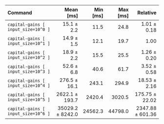 | Command                             |        Mean [ms] | Min [ms] | Max [ms] |         Relative |
| :---------------------------------- | ---------------: | -------: | -------: | ---------------: |
| `capital-gains [ input_size=10^0 ]` |       15.1 ± 2.2 |     11.5 |     24.8 |      1.01 ± 0.18 |
| `capital-gains [ input_size=10^1 ]` |       14.9 ± 1.5 |     12.1 |     19.7 |             1.00 |
| `capital-gains [ input_size=10^2 ]` |       18.9 ± 2.2 |     15.5 |     25.5 |      1.26 ± 0.20 |
| `capital-gains [ input_size=10^3 ]` |       52.6 ± 6.8 |     40.6 |     61.7 |      3.52 ± 0.58 |
| `capital-gains [ input_size=10^4 ]` |     276.5 ± 16.1 |    243.1 |    294.9 |     18.53 ± 2.16 |
| `capital-gains [ input_size=10^5 ]` |   2622.1 ± 193.7 |   2420.4 |   3020.5 |   175.75 ± 22.02 |
| `capital-gains [ input_size=10^6 ]` | 35029.2 ± 8242.0 |  24562.3 |  44798.0 | 2347.88 ± 601.36 |

